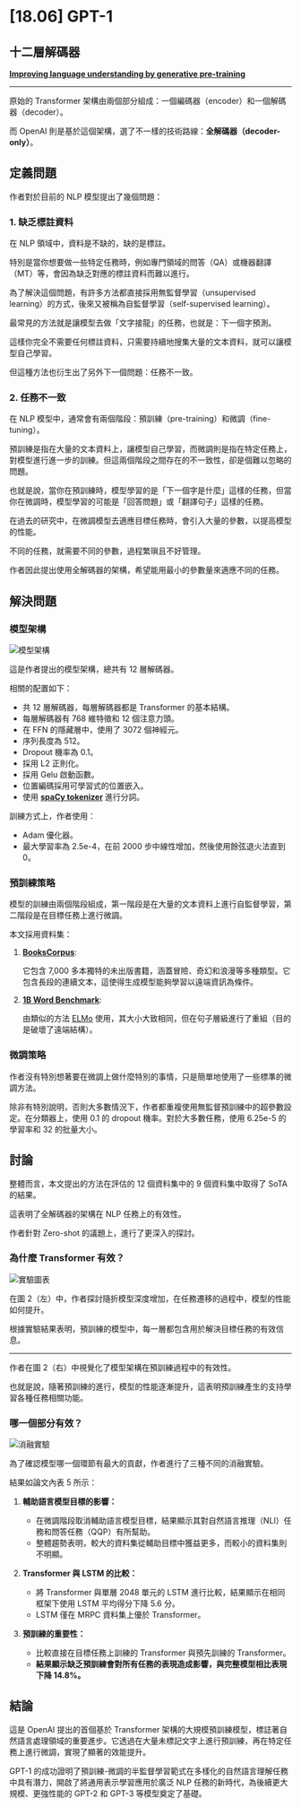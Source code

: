 # [18.06] GPT-1

## 十二層解碼器

[**Improving language understanding by generative pre-training**](https://cdn.openai.com/research-covers/language-unsupervised/language_understanding_paper.pdf)

---

原始的 Transformer 架構由兩個部分組成：一個編碼器（encoder）和一個解碼器（decoder）。

而 OpenAI 則是基於這個架構，選了不一樣的技術路線：**全解碼器（decoder-only）**。

## 定義問題

作者對於目前的 NLP 模型提出了幾個問題：

### 1. 缺乏標註資料

在 NLP 領域中，資料是不缺的，缺的是標註。

特別是當你想要做一些特定任務時，例如專門領域的問答（QA）或機器翻譯（MT）等，會因為缺乏對應的標註資料而難以進行。

為了解決這個問題，有許多方法都直接採用無監督學習（unsupervised learning）的方式，後來又被稱為自監督學習（self-supervised learning）。

最常見的方法就是讓模型去做「文字接龍」的任務，也就是：下一個字預測。

這樣你完全不需要任何標註資料，只需要持續地搜集大量的文本資料，就可以讓模型自己學習。

但這種方法也衍生出了另外下一個問題：任務不一致。

### 2. 任務不一致

在 NLP 模型中，通常會有兩個階段：預訓練（pre-training）和微調（fine-tuning）。

預訓練是指在大量的文本資料上，讓模型自己學習，而微調則是指在特定任務上，對模型進行進一步的訓練。但這兩個階段之間存在的不一致性，卻是個難以忽略的問題。

也就是說，當你在預訓練時，模型學習的是「下一個字是什麼」這樣的任務，但當你在微調時，模型學習的可能是「回答問題」或「翻譯句子」這樣的任務。

在過去的研究中，在微調模型去適應目標任務時，會引入大量的參數，以提高模型的性能。

不同的任務，就需要不同的參數，過程繁瑣且不好管理。

作者因此提出使用全解碼器的架構，希望能用最小的參數量來適應不同的任務。

## 解決問題

### 模型架構

![模型架構](./img/img1.jpg)

這是作者提出的模型架構，總共有 12 層解碼器。

相關的配置如下：

- 共 12 層解碼器，每層解碼器都是 Transformer 的基本結構。
- 每層解碼器有 768 維特徵和 12 個注意力頭。
- 在 FFN 的隱藏層中，使用了 3072 個神經元。
- 序列長度為 512。
- Dropout 機率為 0.1。
- 採用 L2 正則化。
- 採用 Gelu 啟動函數。
- 位置編碼採用可學習式的位置嵌入。
- 使用 [**spaCy tokenizer**](https://spacy.io/api/tokenizer**) 進行分詞。

訓練方式上，作者使用：

- Adam 優化器。
- 最大學習率為 2.5e-4，在前 2000 步中線性增加，然後使用餘弦退火法直到 0。

### 預訓練策略

模型的訓練由兩個階段組成，第一階段是在大量的文本資料上進行自監督學習，第二階段是在目標任務上進行微調。

本文採用資料集：

1. [**BooksCorpus**](https://arxiv.org/abs/1506.06724):

   它包含 7,000 多本獨特的未出版書籍，涵蓋冒險、奇幻和浪漫等多種類型。它包含長段的連續文本，這使得生成模型能夠學習以遠端資訊為條件。

2. [**1B Word Benchmark**](https://www.statmt.org/lm-benchmark/):

   由類似的方法 [ELMo](https://arxiv.org/abs/1802.05365) 使用，其大小大致相同，但在句子層級進行了重組（目的是破壞了遠端結構）。

### 微調策略

作者沒有特別想著要在微調上做什麼特別的事情，只是簡單地使用了一些標準的微調方法。

除非有特別說明，否則大多數情況下，作者都重複使用無監督預訓練中的超參數設定。在分類器上，使用 0.1 的 dropout 機率。對於大多數任務，使用 6.25e-5 的學習率和 32 的批量大小。

## 討論

整體而言，本文提出的方法在評估的 12 個資料集中的 9 個資料集中取得了 SoTA 的結果。

這表明了全解碼器的架構在 NLP 任務上的有效性。

作者針對 Zero-shot 的議題上，進行了更深入的探討。

### 為什麼 Transformer 有效？

![實驗圖表](./img/img2.jpg)

在圖 2（左）中，作者探討隨折模型深度增加，在任務遷移的過程中，模型的性能如何提升。

根據實驗結果表明，預訓練的模型中，每一層都包含用於解決目標任務的有效信息。

---

作者在圖 2（右）中視覺化了模型架構在預訓練過程中的有效性。

也就是說，隨著預訓練的進行，模型的性能逐漸提升，這表明預訓練產生的支持學習各種任務相關功能。

### 哪一個部分有效？

![消融實驗](./img/img3.jpg)

為了確認模型哪一個環節有最大的貢獻，作者進行了三種不同的消融實驗。

結果如論文內表 5 所示：

1. **輔助語言模型目標的影響：**

   - 在微調階段取消輔助語言模型目標，結果顯示其對自然語言推理（NLI）任務和問答任務（QQP）有所幫助。
   - 整體趨勢表明，較大的資料集從輔助目標中獲益更多，而較小的資料集則不明顯。

2. **Transformer 與 LSTM 的比較：**

   - 將 Transformer 與單層 2048 單元的 LSTM 進行比較，結果顯示在相同框架下使用 LSTM 平均得分下降 5.6 分。
   - LSTM 僅在 MRPC 資料集上優於 Transformer。

3. **預訓練的重要性：**
   - 比較直接在目標任務上訓練的 Transformer 與預先訓練的 Transformer。
   - **結果顯示缺乏預訓練會對所有任務的表現造成影響，與完整模型相比表現下降 14.8%。**

## 結論

這是 OpenAI 提出的首個基於 Transformer 架構的大規模預訓練模型，標誌著自然語言處理領域的重要進步。它透過在大量未標記文字上進行預訓練，再在特定任務上進行微調，實現了顯著的效能提升。

GPT-1 的成功證明了預訓練-微調的半監督學習範式在多樣化的自然語言理解任務中具有潛力，開啟了將通用表示學習應用於廣泛 NLP 任務的新時代，為後續更大規模、更強性能的 GPT-2 和 GPT-3 等模型奠定了基礎。

